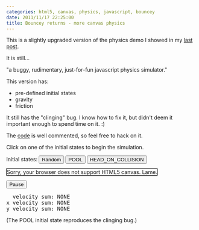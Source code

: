 ```yaml
---
categories: html5, canvas, physics, javascript, bouncey
date: 2011/11/17 22:25:00
title: Bouncey returns - more canvas physics
---
```


This is a slightly upgraded version of the physics demo I showed in my [last post](/blog/2011/11/17/bouncey---canvas-physics/).

It is still...

<quote>"a buggy, rudimentary, just-for-fun javascript physics simulator."</quote>

This version has:

- pre-defined initial states
- gravity
- friction

It still has the "clinging" bug.  I know how to fix it, but didn't deem it important enough to spend time on it. :)

The [code](https://github.com/mwcz/bouncey/blob/master/bounce.html) is well commented, so feel free to hack on it.

Click on one of the initial states to begin the simulation.

<style type="text/css">
#cnvs {
    margin: 0 auto;
    border: 1px solid black;
    -webkit-box-shadow: 0px 0px 3px rgba( 0, 0, 0, 0.7 );
       -moz-box-shadow: 0px 0px 3px rgba( 0, 0, 0, 0.7 );
         -o-box-shadow: 0px 0px 3px rgba( 0, 0, 0, 0.7 );
            box-shadow: 0px 0px 3px rgba( 0, 0, 0, 0.7 );
}
</style>


<script type="text/javascript" src="/js/008/bouncey.js"></script> 


Initial states:
<button onclick="RANDOM();">Random</button>
<button onclick="POOL();">POOL</button>
<button onclick="HEAD_ON_COLLISION();">HEAD_ON_COLLISION</button>
 
<canvas id="cnvs" width="500" height="375"> 
    Sorry, your browser does not support HTML5 canvas.  Lame.
</canvas> 

<button onclick="paused++;paused%=2;">Pause</button> 

<pre>
  velocity sum: <span id="txt_velocity_sum">NONE</span>
x velocity sum: <span id="txt_velocity_sum_x">NONE</span>
y velocity sum: <span id="txt_velocity_sum_y">NONE</span>
</pre>

(The POOL initial state reproduces the clinging bug.)
